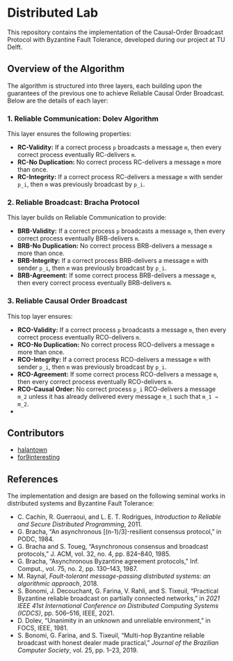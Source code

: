 # Distributed Lab

This repository contains the implementation of the Causal-Order Broadcast Protocol with Byzantine Fault Tolerance, developed during our project at TU Delft.

## Overview of the Algorithm

The algorithm is structured into three layers, each building upon the guarantees of the previous one to achieve Reliable Causal Order Broadcast. Below are the details of each layer:

### 1. Reliable Communication: Dolev Algorithm
This layer ensures the following properties:

- **RC-Validity:** If a correct process `p` broadcasts a message `m`, then every correct process eventually RC-delivers `m`.
- **RC-No Duplication:** No correct process RC-delivers a message `m` more than once.
- **RC-Integrity:** If a correct process RC-delivers a message `m` with sender `p_i`, then `m` was previously broadcast by `p_i`.

### 2. Reliable Broadcast: Bracha Protocol
This layer builds on Reliable Communication to provide:

- **BRB-Validity:** If a correct process `p` broadcasts a message `m`, then every correct process eventually BRB-delivers `m`.
- **BRB-No Duplication:** No correct process BRB-delivers a message `m` more than once.
- **BRB-Integrity:** If a correct process BRB-delivers a message `m` with sender `p_i`, then `m` was previously broadcast by `p_i`.
- **BRB-Agreement:** If some correct process BRB-delivers a message `m`, then every correct process eventually BRB-delivers `m`.

### 3. Reliable Causal Order Broadcast
This top layer ensures:

- **RCO-Validity:** If a correct process `p` broadcasts a message `m`, then every correct process eventually RCO-delivers `m`.
- **RCO-No Duplication:** No correct process RCO-delivers a message `m` more than once.
- **RCO-Integrity:** If a correct process RCO-delivers a message `m` with sender `p_i`, then `m` was previously broadcast by `p_i`.
- **RCO-Agreement:** If some correct process RCO-delivers a message `m`, then every correct process eventually RCO-delivers `m`.
- **RCO-Causal Order:** No correct process `p_i` RCO-delivers a message `m_2` unless it has already delivered every message `m_1` such that `m_1 → m_2`.
- 
## Contributors
- [halantown](https://github.com/halantown)
- [for9interesting](https://github.com/for9interesting)

## References
The implementation and design are based on the following seminal works in distributed systems and Byzantine Fault Tolerance:

- C. Cachin, R. Guerraoui, and L. E. T. Rodrigues, *Introduction to Reliable and Secure Distributed Programming*, 2011.
- G. Bracha, “An asynchronous [(n-1)/3]-resilient consensus protocol,” in PODC, 1984.
- G. Bracha and S. Toueg, “Asynchronous consensus and broadcast protocols,” J. ACM, vol. 32, no. 4, pp. 824–840, 1985.
- G. Bracha, “Asynchronous Byzantine agreement protocols,” Inf. Comput., vol. 75, no. 2, pp. 130–143, 1987.
- M. Raynal, *Fault-tolerant message-passing distributed systems: an algorithmic approach*, 2018.
- S. Bonomi, J. Decouchant, G. Farina, V. Rahli, and S. Tixeuil, “Practical Byzantine reliable broadcast on partially connected networks,” in *2021 IEEE 41st International Conference on Distributed Computing Systems (ICDCS)*, pp. 506–516, IEEE, 2021.
- D. Dolev, “Unanimity in an unknown and unreliable environment,” in FOCS, IEEE, 1981.
- S. Bonomi, G. Farina, and S. Tixeuil, “Multi-hop Byzantine reliable broadcast with honest dealer made practical,” *Journal of the Brazilian Computer Society*, vol. 25, pp. 1–23, 2019.
